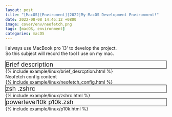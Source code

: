 ```yaml
---
layout: post
title: "[MacOS][Enviroment][2022]My MacOS Development Environment!"
date: 2022-08-08 14:46:12 +0800
image: cover/env/neofetch.png
tags: [macOS, environment]
categories: macOS
---
```


I always use MacBook pro 13' to develop the project.<br>
So this subject will record the tool I use on my mac.<br>


<div style="font-size:18px; border-width:1px; border-style:solid; font-size:19px;">Brief description</div>
{% include example/linux/brief_desrcption.html %}

<div class= "body" >Neofetch config content </div>
{% include example/linux/neofetch_config.html %}

<div style="font-size:18px; border-width:1px; border-style:solid; font-size:19px;">zsh .zshrc</div>
{% include example/linux/zshrc.html %}


<div style="font-size:18px; border-width:1px; border-style:solid; font-size:19px;">powerlevel10k p10k.zsh</div>
{% include example/linux/p10k.html %}
